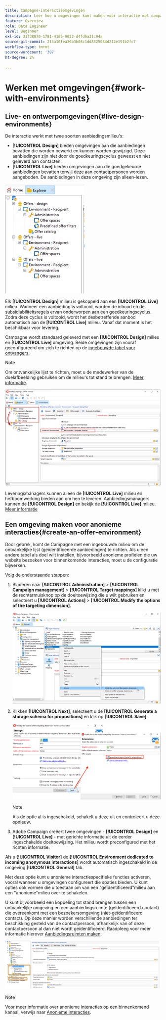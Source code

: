 ```yaml
---
title: Campagne-interactieomgevingen
description: Leer hoe u omgevingen kunt maken voor interactie met campagnes
feature: Overview
role: Data Engineer
level: Beginner
exl-id: 31f38870-1781-4185-9022-d4fd6a31c94a
source-git-commit: 213a10fea36b3b08c1dd8525084d212e191b2fc7
workflow-type: tm+mt
source-wordcount: '397'
ht-degree: 2%

---
```


# Werken met omgevingen{#work-with-environments}

## Live- en ontwerpomgevingen{#live-design-environments}

De interactie werkt met twee soorten aanbiedingsmilieu&#39;s:

* **[!UICONTROL Design]** bieden omgevingen aan die aanbiedingen bevatten die worden bewerkt en kunnen worden gewijzigd. Deze aanbiedingen zijn niet door de goedkeuringscyclus geweest en niet geleverd aan contacten.
* **[!UICONTROL Live]** bieden omgevingen aan die goedgekeurde aanbiedingen bevatten terwijl deze aan contactpersonen worden aangeboden. De aanbiedingen in deze omgeving zijn alleen-lezen.

![](assets/offer_environments_overview_001.png)

Elk **[!UICONTROL Design]** milieu is gekoppeld aan een **[!UICONTROL Live]** milieu. Wanneer een aanbieding is voltooid, worden de inhoud en de subsidiabiliteitsregels ervan onderworpen aan een goedkeuringscyclus. Zodra deze cyclus is voltooid, wordt het desbetreffende aanbod automatisch aan de **[!UICONTROL Live]** milieu. Vanaf dat moment is het beschikbaar voor levering.

Campagne wordt standaard geleverd met een **[!UICONTROL Design]** milieu en **[!UICONTROL Live]** omgeving. Beide omgevingen zijn vooraf geconfigureerd om zich te richten op de [ingebouwde tabel voor ontvangers](../dev/datamodel.md#ootb-profiles).

>[!NOTE]
>
>Om ontvankelijke lijst te richten, moet u de medewerker van de doelafbeelding gebruiken om de milieu&#39;s tot stand te brengen. [Meer informatie](#creating-an-offer-environment).

![](assets/offer_environments_overview_002.png)

Leveringsmanagers kunnen alleen de **[!UICONTROL Live]** milieu en hefboomwerking bieden aan om hen te leveren. Aanbiedingsmanagers kunnen de **[!UICONTROL Design]** en bekijk de **[!UICONTROL Live]** milieu. [Meer informatie](interaction-operators.md)

## Een omgeving maken voor anonieme interacties{#create-an-offer-environment}

Door gebrek, komt de Campagne met een ingebouwde milieu om de ontvankelijke lijst (geïdentificeerde aanbiedingen) te richten. Als u een andere tabel als doel wilt instellen, bijvoorbeeld anonieme profielen die uw website bezoeken voor binnenkomende interacties, moet u de configuratie bijwerken.

Volg de onderstaande stappen:

1. Bladeren naar **[!UICONTROL Administration]** > **[!UICONTROL Campaign management]** > **[!UICONTROL Target mappings]** klikt u met de rechtermuisknop op de doeltoewijzing die u wilt gebruiken en selecteert u **[!UICONTROL Actions]** > **[!UICONTROL Modify the options of the targeting dimension]**.

   ![](assets/offer_env_anonymous_001.png)

1. Klikken **[!UICONTROL Next]**, selecteert u de **[!UICONTROL Generate a storage schema for propositions]** en klik op **[!UICONTROL Save]**.

   ![](assets/offer_env_anonymous_002.png)

   >[!NOTE]
   >
   >Als de optie al is ingeschakeld, schakelt u deze uit en controleert u deze opnieuw.

1. Adobe Campaign creëert twee omgevingen - **[!UICONTROL Design]** en **[!UICONTROL Live]** - met gerichte informatie uit de eerder ingeschakelde doeltoewijzing. Het milieu wordt preconfigured met het richten informatie.

Als u **[!UICONTROL Visitor]** de **[!UICONTROL Environment dedicated to incoming anonymous interactions]** wordt automatisch ingeschakeld in de omgeving **[!UICONTROL General]** tab.

Met deze optie kunt u anonieme interactiespecifieke functies activeren, vooral wanneer u omgevingen configureert die spaties bieden. U kunt opties ook vormen die u toestaan om van een &quot;geïdentificeerd&quot;milieu aan een &quot;anonieme&quot;milieu over te schakelen.

U kunt bijvoorbeeld een koppeling tot stand brengen tussen een ontvankelijke omgeving en een aanbiedingsruimte (geïdentificeerd contact) die overeenkomt met een bezoekersomgeving (niet-geïdentificeerd contact). Op deze manier worden verschillende aanbiedingen ter beschikking gesteld van de contactpersoon, afhankelijk van of deze contactpersoon al dan niet wordt geïdentificeerd. Raadpleeg voor meer informatie hierover [Aanbiedingsruimten maken](interaction-offer-spaces.md).

![](assets/offer_env_anonymous_003.png)

>[!NOTE]
>
>Voor meer informatie over anonieme interacties op een binnenkomend kanaal, verwijs naar [Anonieme interacties](anonymous-interactions.md).
